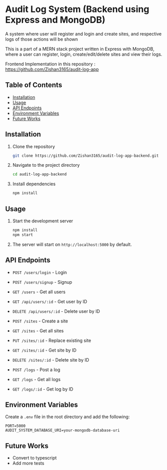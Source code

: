 # Audit Log System (Backend using Express and MongoDB)

A system where user will register and login and create sites, and respective logs of those actions will be shown

This is a part of a MERN stack project written in Express with MongoDB, where a user can register, login, create/edit/delete sites and view their logs.

Frontend Implementation in this repository : https://github.com/Zishan3165/audit-log-app

## Table of Contents

- [Installation](#installation)
- [Usage](#usage)
- [API Endpoints](#api-endpoints)
- [Environment Variables](#environment-variables)
- [Future Works](#future-works)

## Installation

1. Clone the repository
   ```bash
   git clone https://github.com/Zishan3165/audit-log-app-backend.git
   ```
2. Navigate to the project directory
   ```bash
   cd audit-log-app-backend
   ```
3. Install dependencies
   ```bash
   npm install
   ```

## Usage

1. Start the development server
   ```bash
   npm install
   npm start
   ```
2. The server will start on `http://localhost:5000` by default.

## API Endpoints

- `POST /users/login` - Login
- `POST /users/signup` - Signup
- `GET /users` - Get all users
- `GET /api/users/:id` - Get user by ID
- `DELETE /api/users/:id` - Delete user by ID

- `POST /sites` - Create a site
- `GET /sites` - Get all sites
- `PUT /sites/:id` - Replace existing site
- `GET /sites/:id` - Get site by ID
- `DELETE /sites/:id` - Delete site by ID

- `POST /logs` - Post a log
- `GET /logs` - Get all logs
- `GET /logs/:id` - Get log by ID

## Environment Variables

Create a `.env` file in the root directory and add the following:

```
PORT=5000
AUDIT_SYSTEM_DATABASE_URI=your-mongodb-database-uri
```

## Future Works

- Convert to typescript
- Add more tests
